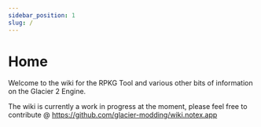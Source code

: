 ```yaml
---
sidebar_position: 1
slug: /
---
```


# Home

Welcome to the wiki for the RPKG Tool and various other bits of information on the Glacier 2 Engine.

The wiki is currently a work in progress at the moment, please feel free to contribute @ https://github.com/glacier-modding/wiki.notex.app